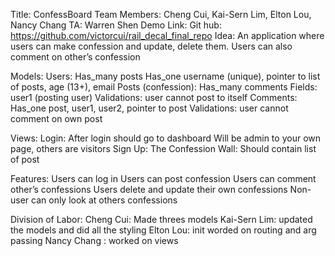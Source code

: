 Title: ConfessBoard
Team Members: Cheng Cui, Kai-Sern Lim, Elton Lou, Nancy Chang 
TA: Warren Shen 
Demo Link: 
Git hub: https://github.com/victorcui/rail_decal_final_repo
Idea: An application where users can make confession and update, delete them. Users can also comment on other’s confession


Models:
Users:
Has_many posts
Has_one username (unique), pointer to list of posts, age (13+), email
Posts (confession):
Has_many comments
Fields: user1 (posting user)
Validations: user cannot post to itself
Comments:
Has_one post, user1, user2, pointer to post
Validations: user cannot comment on own post

Views:
Login:
After login should go to dashboard
Will be admin to your own page, others are visitors
Sign Up:
The Confession Wall:
Should contain list of post

Features:
Users can log in
Users can post confession
Users can comment other’s confessions 
Users delete and update their own confessions 
Non-user can only look at others confessions 

Division of Labor:
Cheng Cui:  Made threes models 
 Kai-Sern Lim: updated the models and did all the styling 
Elton Lou: init worded on routing and arg passing
Nancy Chang : worked on views 
